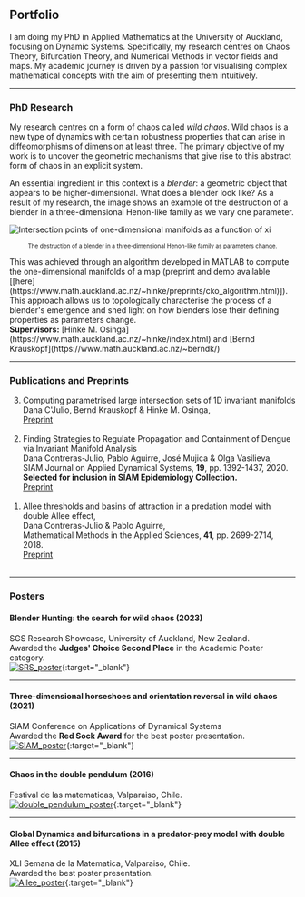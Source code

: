 ## Portfolio

I am doing my PhD in Applied Mathematics at the University of Auckland, focusing on Dynamic Systems. Specifically, my research centres on Chaos Theory, Bifurcation Theory, and Numerical Methods in vector fields and maps. My academic journey is driven by a passion for visualising complex mathematical concepts with the aim of presenting them intuitively.

***
### PhD Research
My research centres on a form of chaos called  <i>wild chaos</i>. Wild chaos is a new type of dynamics with certain robustness properties that can arise in diffeomorphisms of dimension at least three. The primary objective of my work is to uncover the geometric mechanisms that give rise to this abstract form of chaos in an explicit system.

An essential ingredient in this context is a <i>blender</i>: a geometric object that appears to be higher-dimensional. What does a blender look like? As a result of my research, the image shows an example of the destruction of a blender in a three-dimensional Henon-like family as we vary one parameter. <br>

![Intersection points of one-dimensional manifolds as a function of xi](/assets/img/movie.gif)
<p align="center">
<font size="-2">The destruction of a blender in a three-dimensional Henon-like family as parameters change.</font>
</p>
This was achieved through an algorithm developed in MATLAB to compute the one-dimensional manifolds of a map (preprint and demo available [[here](https://www.math.auckland.ac.nz/~hinke/preprints/cko_algorithm.html)]). This approach allows us to topologically characterise the process of a blender's emergence and shed light on how blenders lose their defining properties as parameters change.<br>
<b>Supervisors:</b> [Hinke M. Osinga](https://www.math.auckland.ac.nz/~hinke/index.html) and [Bernd Krauskopf](https://www.math.auckland.ac.nz/~berndk/) 



***
### Publications and Preprints
<ol reversed>
    <li> Computing parametrised large intersection sets of 1D invariant manifolds<br>
         Dana C'Julio, Bernd Krauskopf & Hinke M. Osinga,<br>
         <a href="https://dcjulio.github.io/2017DoubleAllee">Preprint</a><br><br></li>
    <li> Finding Strategies to Regulate Propagation and Containment of Dengue via Invariant Manifold Analysis<br>
         Dana Contreras-Julio, Pablo Aguirre, José Mujica & Olga Vasilieva,<br>
         SIAM Journal on Applied Dynamical Systems, <b>19</b>, pp. 1392-1437, 2020.<br>
         <b>Selected for inclusion in SIAM Epidemiology Collection.</b><br>
         <a href="https://dcjulio.github.io/2020Wolbachia">Preprint</a><br><br></li>
    <li> Allee thresholds and basins of attraction in a predation model with double Allee effect,<br>
         Dana Contreras-Julio  & Pablo Aguirre,<br>
         Mathematical Methods in the Applied Sciences, <b>41</b>, pp. 2699-2714, 2018.<br>
        <a href="https://dcjulio.github.io/2017DoubleAllee">Preprint</a><br><br></li>
</ol>

***
### Posters
#### Blender Hunting: the search for wild chaos (2023)
SGS Research Showcase, University of Auckland, New Zealand.<br>
Awarded the <b>Judges' Choice Second Place</b> in the Academic Poster category.<br>
[![SRS_poster](/assets/img/SRS_poster.png)](/assets/img/SRS_poster.png){:target="_blank"}<br>

***
#### Three-dimensional horseshoes and orientation reversal in wild chaos (2021)
SIAM Conference on Applications of Dynamical Systems<br>
Awarded the <b>Red Sock Award</b> for the best poster presentation.<br>
[![SIAM_poster](/assets/img/DS.jpg)](/assets/img/DS.jpg){:target="_blank"}<br>

***
#### Chaos in the double pendulum (2016)
Festival de las matematicas, Valparaiso, Chile.<br>
[![double_pendulum_poster](/assets/img/pendulo_doble.png)](/assets/img/pendulo_doble.png){:target="_blank"}<br>

***
#### Global Dynamics and bifurcations in a predator-prey model with double Allee effect (2015)
XLI Semana de la Matematica, Valparaiso, Chile.<br>
Awarded the best poster presentation.<br>
[![Allee_poster](/assets/img/doble_efecto_Allee.jpg)](/assets/img/doble_efecto_Allee.jpg){:target="_blank"}<br> 



